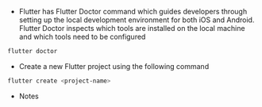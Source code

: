 - Flutter has Flutter Doctor command which guides developers through setting up the local development environment for both iOS and Android. Flutter Doctor inspects which tools are installed on the local machine and which tools need to be configured

```bash
flutter doctor
```

- Create a new Flutter project using the following command

```bash
flutter create <project-name>
```

- Notes
